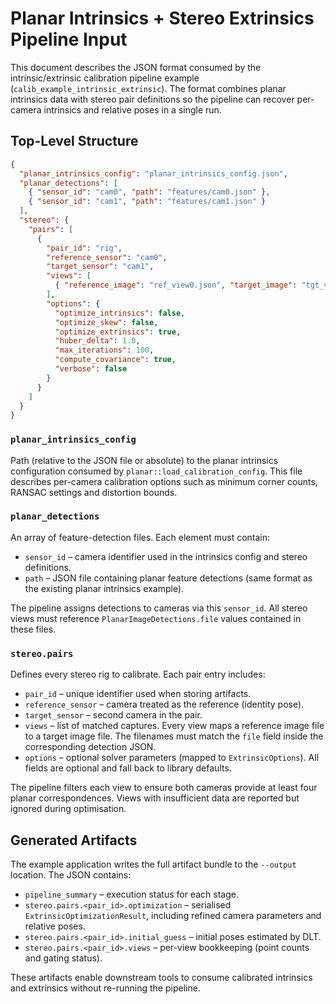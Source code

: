 # Planar Intrinsics + Stereo Extrinsics Pipeline Input

This document describes the JSON format consumed by the intrinsic/extrinsic
calibration pipeline example (`calib_example_intrinsic_extrinsic`).  The format
combines planar intrinsics data with stereo pair definitions so the pipeline
can recover per-camera intrinsics and relative poses in a single run.

## Top-Level Structure

```json
{
  "planar_intrinsics_config": "planar_intrinsics_config.json",
  "planar_detections": [
    { "sensor_id": "cam0", "path": "features/cam0.json" },
    { "sensor_id": "cam1", "path": "features/cam1.json" }
  ],
  "stereo": {
    "pairs": [
      {
        "pair_id": "rig",
        "reference_sensor": "cam0",
        "target_sensor": "cam1",
        "views": [
          { "reference_image": "ref_view0.json", "target_image": "tgt_view0.json" }
        ],
        "options": {
          "optimize_intrinsics": false,
          "optimize_skew": false,
          "optimize_extrinsics": true,
          "huber_delta": 1.0,
          "max_iterations": 100,
          "compute_covariance": true,
          "verbose": false
        }
      }
    ]
  }
}
```

### `planar_intrinsics_config`

Path (relative to the JSON file or absolute) to the planar intrinsics
configuration consumed by `planar::load_calibration_config`.  This file
describes per-camera calibration options such as minimum corner counts, RANSAC
settings and distortion bounds.

### `planar_detections`

An array of feature-detection files. Each element must contain:

* `sensor_id` – camera identifier used in the intrinsics config and stereo
  definitions.
* `path` – JSON file containing planar feature detections (same format as the
  existing planar intrinsics example).

The pipeline assigns detections to cameras via this `sensor_id`. All stereo
views must reference `PlanarImageDetections.file` values contained in these
files.

### `stereo.pairs`

Defines every stereo rig to calibrate. Each pair entry includes:

* `pair_id` – unique identifier used when storing artifacts.
* `reference_sensor` – camera treated as the reference (identity pose).
* `target_sensor` – second camera in the pair.
* `views` – list of matched captures. Every view maps a reference image file to
  a target image file. The filenames must match the `file` field inside the
  corresponding detection JSON.
* `options` – optional solver parameters (mapped to `ExtrinsicOptions`). All
  fields are optional and fall back to library defaults.

The pipeline filters each view to ensure both cameras provide at least four
planar correspondences. Views with insufficient data are reported but ignored
during optimisation.

## Generated Artifacts

The example application writes the full artifact bundle to the `--output`
location. The JSON contains:

* `pipeline_summary` – execution status for each stage.
* `stereo.pairs.<pair_id>.optimization` – serialised
  `ExtrinsicOptimizationResult`, including refined camera parameters and
  relative poses.
* `stereo.pairs.<pair_id>.initial_guess` – initial poses estimated by DLT.
* `stereo.pairs.<pair_id>.views` – per-view bookkeeping (point counts and
  gating status).

These artifacts enable downstream tools to consume calibrated intrinsics and
extrinsics without re-running the pipeline.

